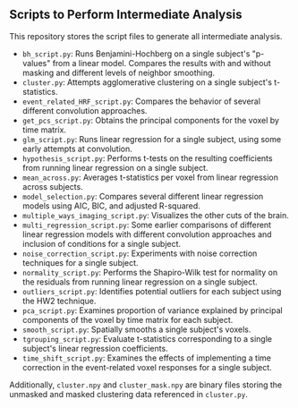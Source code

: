 ## Scripts to Perform Intermediate Analysis

This repository stores the script files to generate all intermediate analysis. 

- `bh_script.py`: Runs Benjamini-Hochberg on a single subject's "p-values" 
from a linear model. Compares the results with and without masking and 
different levels of neighbor smoothing. 
- `cluster.py`: Attempts agglomerative clustering on a single subject's 
t-statistics. 
- `event_related_HRF_script.py`: Compares the behavior of several different 
convolution approaches. 
- `get_pcs_script.py`: Obtains the principal components for the voxel by time 
matrix. 
- `glm_script.py`: Runs linear regression for a single subject, using some 
early attempts at convolution. 
- `hypothesis_script.py`: Performs t-tests on the resulting coefficients from 
running linear regression on a single subject. 
- `mean_across.py`: Averages t-statistics per voxel from linear regression 
across subjects. 
- `model_selection.py`: Compares several different linear regression models 
using AIC, BIC, and adjusted R-squared. 
- `multiple_ways_imaging_script.py`: Visualizes the other cuts of the brain. 
- `multi_regression_script.py`: Some earlier comparisons of different linear 
regression models with different convolution approaches and inclusion of 
conditions for a single subject. 
- `noise_correction_script.py`: Experiments with noise correction techniques 
for a single subject. 
- `normality_script.py`: Performs the Shapiro-Wilk test for normality on the 
residuals from running linear regression on a single subject. 
- `outliers_script.py`: Identifies potential outliers for each subject using 
the HW2 technique. 
- `pca_script.py`: Examines proportion of variance explained by principal 
components of the voxel by time matrix for each subject. 
- `smooth_script.py`: Spatially smooths a single subject's voxels. 
- `tgrouping_script.py`: Evaluate t-statistics corresponding to a single 
subject's linear regression coefficients. 
- `time_shift_script.py`: Examines the effects of implementing a time 
correction in the event-related voxel responses for a single subject. 

Additionally, `cluster.npy` and `cluster_mask.npy` are binary files storing 
the unmasked and masked clustering data referenced in `cluster.py`.

